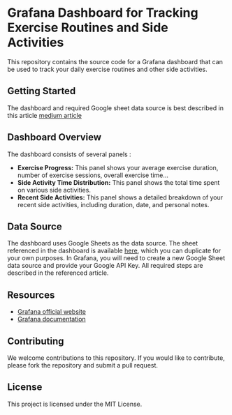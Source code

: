 # Grafana Dashboard for Tracking Exercise Routines and Side Activities

This repository contains the source code for a Grafana dashboard that can be used to track your daily exercise routines and other side activities.

## Getting Started
The dashboard and required Google sheet data source is best described in this article [medium article](https://medium.com/@Dee.N)

## Dashboard Overview

The dashboard consists of several panels :

* **Exercise Progress:** This panel shows your average exercise duration, number of exercise sessions, overall exercise time...
* **Side Activity Time Distribution:** This panel shows the total time spent on various side activities.
* **Recent Side Activities:** This panel shows a detailed breakdown of your recent side activities, including duration, date, and personal notes.


## Data Source

The dashboard uses Google Sheets as the data source. The sheet referenced in the dashboard is available [here](https://docs.google.com/spreadsheets/d/1wy9196yvqQ0G1I6V7H69bhdJYQOZXKd9lTvS8ILy0wU/edit#gid=0), which you can duplicate for your own purposes. 
In Grafana, you will need to create a new Google Sheet data source and provide your Google API Key. All required steps are described in the referenced article.

## Resources

* [Grafana official website](https://grafana.com/)
* [Grafana documentation](https://grafana.com/docs/)

## Contributing

We welcome contributions to this repository. If you would like to contribute, please fork the repository and submit a pull request.

## License

This project is licensed under the MIT License.
